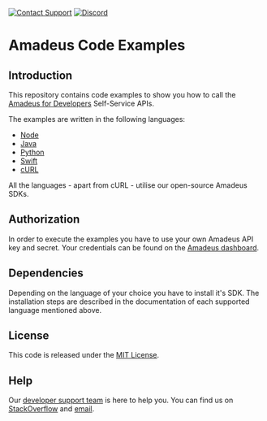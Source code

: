 [![Contact Support](https://github.com/amadeus4dev/amadeus-android/raw/master/.github/images/support.svg?sanitize=true)][support]
[![Discord](https://img.shields.io/discord/696822960023011329?label=&logo=discord&logoColor=ffffff&color=7389D8&labelColor=6A7EC2)](https://discord.gg/cVrFBqx)

# Amadeus Code Examples

## Introduction 
This repository contains code examples to show you how to call the [Amadeus for Developers](https://developers.amadeus.com) Self-Service APIs.

The examples are written in the following languages: 
- [Node](https://github.com/amadeus4dev/amadeus-node)
- [Java](https://github.com/amadeus4dev/amadeus-java)
- [Python](https://github.com/amadeus4dev/amadeus-python)
- [Swift](https://github.com/amadeus4dev/amadeus-ios)
- [cURL](https://curl.se/)

All the languages - apart from cURL - utilise our open-source Amadeus SDKs.

## Authorization 
In order to execute the examples you have to use your own Amadeus API key and secret. Your credentials can be found on the [Amadeus dashboard](https://developers.amadeus.com/my-apps).

## Dependencies
Depending on the language of your choice you have to install it's SDK. The installation steps are described in the documentation of each supported language mentioned above. 

## License
This code is released under the [MIT License](LICENSE).

## Help
Our [developer support team](https://developers.amadeus.com/support) is here
to help you. You can find us on
[StackOverflow](https://stackoverflow.com/questions/tagged/amadeus) and
[email](mailto:developers@amadeus.com).

[support]: http://developers.amadeus.com/support
